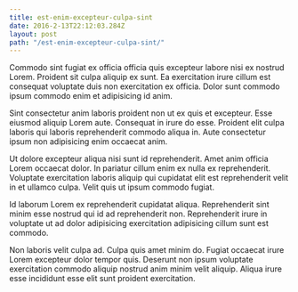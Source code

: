 ```yaml
---
title: est-enim-excepteur-culpa-sint
date: 2016-2-13T22:12:03.284Z
layout: post
path: "/est-enim-excepteur-culpa-sint/"
---
```


Commodo sint fugiat ex officia officia quis excepteur labore nisi ex nostrud Lorem. Proident sit culpa aliquip ex sunt. Ea exercitation irure cillum est consequat voluptate duis non exercitation ex officia. Dolor sunt commodo ipsum commodo enim et adipisicing id anim.

Sint consectetur anim laboris proident non ut ex quis et excepteur. Esse eiusmod aliquip Lorem aute. Consequat in irure do esse. Proident elit culpa laboris qui laboris reprehenderit commodo aliqua in. Aute consectetur ipsum non adipisicing enim occaecat anim.

Ut dolore excepteur aliqua nisi sunt id reprehenderit. Amet anim officia Lorem occaecat dolor. In pariatur cillum enim ex nulla ex reprehenderit. Voluptate exercitation laboris aliquip qui cupidatat elit est reprehenderit velit in et ullamco culpa. Velit quis ut ipsum commodo fugiat.

Id laborum Lorem ex reprehenderit cupidatat aliqua. Reprehenderit sint minim esse nostrud qui id ad reprehenderit non. Reprehenderit irure in voluptate ut ad dolor adipisicing exercitation adipisicing cillum sunt est commodo.

Non laboris velit culpa ad. Culpa quis amet minim do. Fugiat occaecat irure Lorem excepteur dolor tempor quis. Deserunt non ipsum voluptate exercitation commodo aliquip nostrud anim minim velit aliquip. Aliqua irure esse incididunt esse elit sunt proident exercitation.